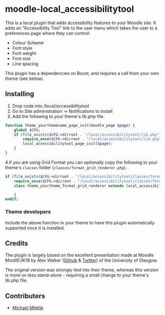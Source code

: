 # moodle-local_accessibilitytool

This is a local plugin that adds accessibility features to your Moodle site.
It adds an "Accessibility Tool" link to the user menu which takes the user to a preferences page where they can control:

- Colour Scheme
- Font style
- Font weight
- Font size
- Line spacing

This plugin has a dependencies on Boost, and requires a call from your own theme (see below).

## Installing

1. Drop code into /local/accessibilitytool
2. Go to Site administration -> Notifications to install
3. Add the following to *your* theme's lib.php file.

```php
function theme_yourthemename_page_init(moodle_page $page) {
    global $CFG;
    if (file_exists($CFG->dirroot . "/local/accessibilitytool/lib.php")) {
        require_once($CFG->dirroot . "/local/accessibilitytool/lib.php");
        local_accessibilitytool_page_init($page);
    }
}
```

4.If you are using Grid Format you can optionally copy the following to your theme's `classes` folder (`classes/format_grid_renderer.php`).

```php
if (file_exists($CFG->dirroot . "/local/accessibilitytool/classes/format_grid_renderer.php")) :
    require_once($CFG->dirroot . "/local/accessibilitytool/classes/format_grid_renderer.php");
    class theme_yourtheme_format_grid_renderer extends local_accessibilitytool_format_grid_renderer {

    }
endif;
```

### Theme developers

Include the above function in your theme to have this plugin automatically supported once it is installed.

## Credits

The plugin is largely based on the excellent presentation made at Moodle MootIEUK18 by
Alex Walker ([Github](https://github.com/lexxkoto) & [Twitter](https://twitter.com/lexx_koto)) of the University of Glasgow.

The original version was strongly tied into their theme, whereas this version is more-or-less stand-alone - requiring a small change to your theme's lib.php file.

## Contributers

- [Michael Milette](https://github.com/michael-milette)
